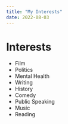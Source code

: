 ```yaml
---
title: "My Interests"
date: 2022-08-03
---
```


# Interests
- Film 
- Politics
- Mental Health 
- Writing 
- History
- Comedy 
- Public Speaking 
- Music 
- Reading
